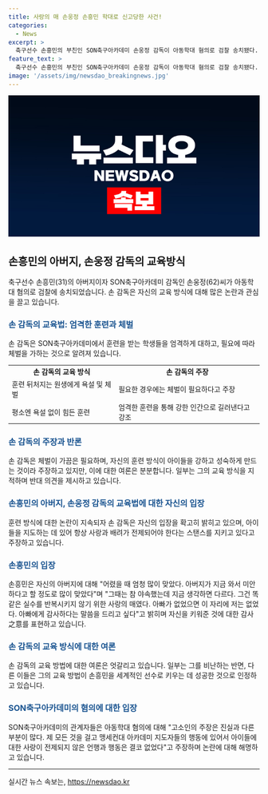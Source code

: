 ```yaml
---
title: 사랑의 매 손웅정 손흥민 학대로 신고당한 사건!
categories:
  - News
excerpt: >
  축구선수 손흥민의 부친인 SON축구아카데미 손웅정 감독이 아동학대 혐의로 검찰 송치됐다. 손 감독의 엄한 교육법과 아이들에 대한 욕설, 체벌 등이 논란이 되고 있다. 손흥민은 손 감독의 교육법을 받아들여 성공했지만, 이에 대한 여론은 엇갈리고 있다. 현재 손웅정 감독과 SON축구아카데미 코치들이 아동학대 혐의로 고소당한 상태이며, 강원경찰청에서 이들을 검찰에 송치했다. 해당 사건은 계속 수사 중이며, 손 감독은 논란에 대해 해명하고 있다.
feature_text: >
  축구선수 손흥민의 부친인 SON축구아카데미 손웅정 감독이 아동학대 혐의로 검찰 송치됐다. 손 감독의 엄한 교육법과 아이들에 대한 욕설, 체벌 등이 논란이 되고 있다. 손흥민은 손 감독의 교육법을 받아들여 성공했지만, 이에 대한 여론은 엇갈리고 있다. 현재 손웅정 감독과 SON축구아카데미 코치들이 아동학대 혐의로 고소당한 상태이며, 강원경찰청에서 이들을 검찰에 송치했다. 해당 사건은 계속 수사 중이며, 손 감독은 논란에 대해 해명하고 있다.
image: '/assets/img/newsdao_breakingnews.jpg'
---
```


<p><img src="/assets/img/newsdao_breakingnews.jpg" alt="pcversion 속보" /></p>

<h2 data-ke-size="size26">손흥민의 아버지, 손웅정 감독의 교육방식</h2>

<p data-ke-size="size16">축구선수 손흥민(31)의 아버지이자 SON축구아카데미 감독인 손웅정(62)씨가 아동학대 혐의로 검찰에 송치되었습니다. 손 감독은 자신의 교육 방식에 대해 많은 논란과 관심을 끌고 있습니다.</p>

<h3><b><span style="color: #1a5490;">손 감독의 교육법: 엄격한 훈련과 체벌</span></b></h3>

<p data-ke-size="size16">손 감독은 SON축구아카데미에서 훈련을 받는 학생들을 엄격하게 대하고, 필요에 따라 체벌을 가하는 것으로 알려져 있습니다.</p>

<table>
  <tr>
    <td style="text-align: center; height: 17px;"><b>손 감독의 교육 방식</b></td>
    <td style="text-align: center; height: 17px;"><b>손 감독의 주장</b></td>
  </tr>
  <tr>
    <td style="text-align: left; height: 17px;">훈련 뒤처지는 원생에게 욕설 및 체벌</td>
    <td style="text-align: left; height: 17px;">필요한 경우에는 체벌이 필요하다고 주장</td>
  </tr>
  <tr>
    <td style="text-align: left; height: 17px;">평소엔 욕설 없이 힘든 훈련</td>
    <td style="text-align: left; height: 17px;">엄격한 훈련을 통해 강한 인간으로 길러낸다고 강조</td>
  </tr>
</table>

<h3><b><span style="color: #1a5490;">손 감독의 주장과 반론</span></b></h3>

<p data-ke-size="size16">손 감독은 체벌이 가끔은 필요하며, 자신의 훈련 방식이 아이들을 강하고 성숙하게 만드는 것이라 주장하고 있지만, 이에 대한 여론은 분분합니다. 일부는 그의 교육 방식을 지적하며 반대 의견을 제시하고 있습니다.</p>

<h3><b><span style="color: #1a5490;">손흥민의 아버지, 손웅정 감독의 교육법에 대한 자신의 입장</span></b></h3>

<p data-ke-size="size16">훈련 방식에 대한 논란이 지속되자 손 감독은 자신의 입장을 확고히 밝히고 있으며, 아이들을 지도하는 데 있어 항상 사랑과 배려가 전제되어야 한다는 스탠스를 지키고 있다고 주장하고 있습니다.</p>

<h3><b><span style="color: #1a5490;">손흥민의 입장</span></b></h3>

<p data-ke-size="size16">손흥민은 자신의 아버지에 대해 "어렸을 때 엄청 많이 맞았다. 아버지가 지금 와서 미안하다고 할 정도로 많이 맞았다"며 "그때는 참 야속했는데 지금 생각하면 다르다. 그건 똑같은 실수를 반복시키지 않기 위한 사랑의 매였다. 아빠가 없었으면 이 자리에 저는 없었다. 아빠에게 감사하다는 말씀을 드리고 싶다"고 밝히며 자신을 키워준 것에 대한 감사之意를 표현하고 있습니다.</p>

<h3><b><span style="color: #1a5490;">손 감독의 교육 방식에 대한 여론</span></b></h3>

<p data-ke-size="size16">손 감독의 교육 방법에 대한 여론은 엇갈리고 있습니다. 일부는 그를 비난하는 반면, 다른 이들은 그의 교육 방법이 손흥민을 세계적인 선수로 키우는 데 성공한 것으로 인정하고 있습니다.</p>

<h3><b><span style="color: #1a5490;">SON축구아카데미의 혐의에 대한 입장</span></b></h3>

<p data-ke-size="size16">SON축구아카데미의 관계자들은 아동학대 혐의에 대해 "고소인의 주장은 진실과 다른 부분이 많다. 제 모든 것을 걸고 맹세컨대 아카데미 지도자들의 행동에 있어서 아이들에 대한 사랑이 전제되지 않은 언행과 행동은 결코 없었다"고 주장하며 논란에 대해 해명하고 있습니다.</p>

<hr>

<p data-ke-size="size16"></p>
실시간 뉴스 속보는, <a href="https://newsdao.kr" rel="dofollow">https://newsdao.kr</a>


